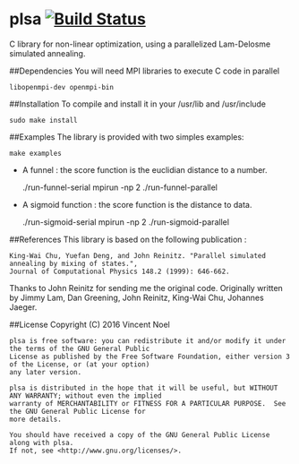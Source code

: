 # plsa [![Build Status](https://travis-ci.org/vincent-noel/plsa.svg?branch=master)](https://travis-ci.org/vincent-noel/plsa)
C library for non-linear optimization, using a parallelized Lam-Delosme simulated annealing.



##Dependencies
You will need MPI libraries to execute C code in parallel

	libopenmpi-dev openmpi-bin



##Installation
To compile and install it in your /usr/lib and /usr/include

	sudo make install



##Examples
The library is provided with two simples examples:

	make examples


- A funnel : the score function is the euclidian distance to a number.

	./run-funnel-serial
	mpirun -np 2 ./run-funnel-parallel



- A sigmoid function : the score function is the distance to data.

	./run-sigmoid-serial
	mpirun -np 2 ./run-sigmoid-parallel



##References
This library is based on the following publication :

	King-Wai Chu, Yuefan Deng, and John Reinitz. "Parallel simulated annealing by mixing of states.",
	Journal of Computational Physics 148.2 (1999): 646-662.

Thanks to John Reinitz for sending me the original code.
Originally written by Jimmy Lam, Dan Greening, John Reinitz, King-Wai Chu, Johannes Jaeger.



##License
	Copyright (C) 2016 Vincent Noel

	plsa is free software: you can redistribute it and/or modify it under the terms of the GNU General Public
	License as published by the Free Software Foundation, either version 3 of the License, or (at your option)
	any later version.

	plsa is distributed in the hope that it will be useful,	but WITHOUT ANY WARRANTY; without even the implied
	warranty of MERCHANTABILITY or FITNESS FOR A PARTICULAR PURPOSE.  See the GNU General Public License for
	more details.

	You should have received a copy of the GNU General Public License along with plsa.
	If not, see <http://www.gnu.org/licenses/>.
